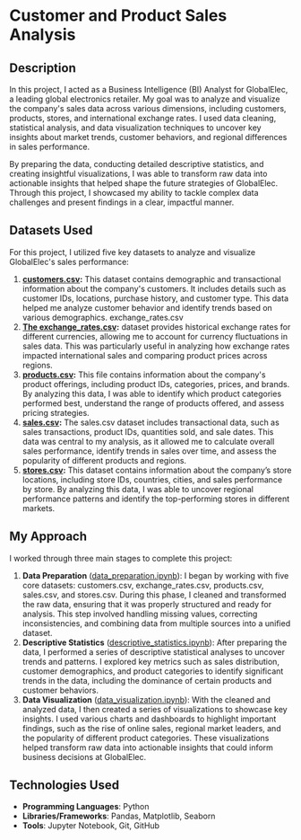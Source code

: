 # Customer and Product Sales Analysis

## Description 

In this project, I acted as a Business Intelligence (BI) Analyst for GlobalElec, a leading global electronics retailer. My goal was to analyze and visualize the company's sales data across various dimensions, including customers, products, stores, and international exchange rates. I used data cleaning, statistical analysis, and data visualization techniques to uncover key insights about market trends, customer behaviors, and regional differences in sales performance.

By preparing the data, conducting detailed descriptive statistics, and creating insightful visualizations, I was able to transform raw data into actionable insights that helped shape the future strategies of GlobalElec. Through this project, I showcased my ability to tackle complex data challenges and present findings in a clear, impactful manner.

## Datasets Used

For this project, I utilized five key datasets to analyze and visualize GlobalElec's sales performance:

1. **[customers.csv](https://github.com/DmitriiZag/ElectricSupplier/blob/master/data/Customers.csv):**
This dataset contains demographic and transactional information about the company's customers. It includes details such as customer IDs, locations, purchase history, and customer type. This data helped me analyze customer behavior and identify trends based on various demographics.
exchange_rates.csv
2. **[The exchange_rates.csv](https://github.com/DmitriiZag/ElectricSupplier/blob/master/data/Exchange_Rates.csv):** dataset provides historical exchange rates for different currencies, allowing me to account for currency fluctuations in sales data. This was particularly useful in analyzing how exchange rates impacted international sales and comparing product prices across regions.
3. **[products.csv](https://github.com/DmitriiZag/ElectricSupplier/blob/master/data/Products.csv):**
This file contains information about the company's product offerings, including product IDs, categories, prices, and brands. By analyzing this data, I was able to identify which product categories performed best, understand the range of products offered, and assess pricing strategies.
4. **[sales.csv](https://github.com/DmitriiZag/ElectricSupplier/blob/master/data/Sales.csv):**
The sales.csv dataset includes transactional data, such as sales transactions, product IDs, quantities sold, and sale dates. This data was central to my analysis, as it allowed me to calculate overall sales performance, identify trends in sales over time, and assess the popularity of different products and regions.
5. **[stores.csv](https://github.com/DmitriiZag/ElectricSupplier/blob/master/data/Stores.csv):**
This dataset contains information about the company’s store locations, including store IDs, countries, cities, and sales performance by store. By analyzing this data, I was able to uncover regional performance patterns and identify the top-performing stores in different markets.

## My Approach

I worked through three main stages to complete this project:

1. **Data Preparation** ([data_preparation.ipynb](https://github.com/DmitriiZag/ElectricSupplier/blob/master/data_preparation.ipynb)): I began by working with five core datasets: customers.csv, exchange_rates.csv, products.csv, sales.csv, and stores.csv. During this phase, I cleaned and transformed the raw data, ensuring that it was properly structured and ready for analysis. This step involved handling missing values, correcting inconsistencies, and combining data from multiple sources into a unified dataset.
2. **Descriptive Statistics** ([descriptive_statistics.ipynb](https://github.com/DmitriiZag/ElectricSupplier/blob/master/descriptive_statistics.ipynb)): After preparing the data, I performed a series of descriptive statistical analyses to uncover trends and patterns. I explored key metrics such as sales distribution, customer demographics, and product categories to identify significant trends in the data, including the dominance of certain products and customer behaviors.
3. **Data Visualization** ([data_visualization.ipynb](https://github.com/DmitriiZag/ElectricSupplier/blob/master/data_visualization.ipynb)): With the cleaned and analyzed data, I then created a series of visualizations to showcase key insights. I used various charts and dashboards to highlight important findings, such as the rise of online sales, regional market leaders, and the popularity of different product categories. These visualizations helped transform raw data into actionable insights that could inform business decisions at GlobalElec.

## Technologies Used

- **Programming Languages**: Python 
- **Libraries/Frameworks**: Pandas, Matplotlib, Seaborn
- **Tools**: Jupyter Notebook, Git, GitHub

